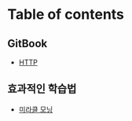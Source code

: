 # Table of contents

## GitBook

* [HTTP](README.md)

## 효과적인 학습법

* [미라클 모닝](undefined/undefined.md)

